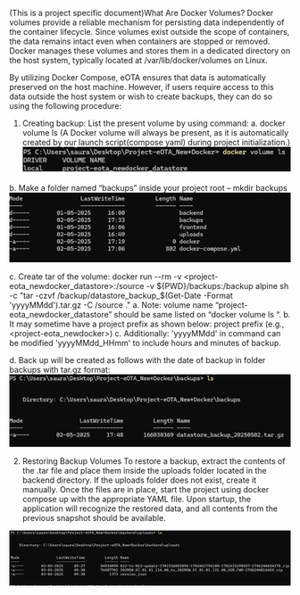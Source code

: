 (This is a project specific document)What Are Docker Volumes?
Docker volumes provide a reliable mechanism for persisting data independently of the container lifecycle. Since volumes exist outside the scope of containers, the data remains intact even when containers are stopped or removed. Docker manages these volumes and stores them in a dedicated directory on the host system, typically located at /var/lib/docker/volumes on Linux.

By utilizing Docker Compose, eOTA ensures that data is automatically preserved on the host machine. However, if users require access to this data outside the host system or wish to create backups, they can do so using the following procedure:
1)	Creating backup:
List the present volume by using command:
  a.	docker volume ls (A Docker volume will always be present, as it is automatically created by our launch script(compose yaml) during project initialization.)
      <img src="/Images/1.png"/>
      
  b.	Make a folder named “backups” inside your project root – mkdir backups 
       <img src="/Images/2.png"/>


c.	Create tar of the volume: 
    docker run --rm -v <project-eota_newdocker_datastore>:/source -v ${PWD}/backups:/backup alpine sh -c "tar -czvf /backup/datastore_backup_$(Get-Date -Format   'yyyyMMdd').tar.gz -C /source ."
  a.	Note: volume name “project-eota_newdocker_datastore” should be same listed on “docker volume ls “. 
  b.	It may sometime have a project prefix as shown below: project prefix (e.g., <project-eota_newdocker>)
  c.	Additionally: 'yyyyMMdd' in command can be modified 'yyyyMMdd_HHmm' to include hours and minutes of backup.

d.	Back up will be created as follows with the date of backup in folder backups with tar.gz format:
    <img src="/Images/3.png"/>

2)	Restoring Backup Volumes
To restore a backup, extract the contents of the .tar file and place them inside the uploads folder located in the backend directory. If the uploads folder does not exist, create it manually. Once the files are in place, start the project using docker compose up with the appropriate YAML file. Upon startup, the application will recognize the restored data, and all contents from the previous snapshot should be available.     
   <img src="/Images/4.png"/>
